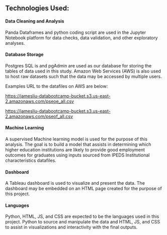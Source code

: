 ## Technologies Used: 

#### Data Cleaning and Analysis
Panda Dataframes and python coding script are used in the Jupyter Notebook platform for data checks, data validation, and other exploratory analyses. 

#### Database Storage
Postgres SQL is and pgAdmin are used as our database for storing the tables of data used in this study. Amazon Web Services (AWS) is also used to host raw datasets such that the data may be accessed by multiple users. 

Examples URL to the datafiles on AWS are below: 

https://jamesliu-databootcamp-bucket.s3.us-east-2.amazonaws.com/pseoe_all.csv 

https://jamesliu-databootcamp-bucket.s3.us-east-2.amazonaws.com/pseof_all.csv

#### Machine Learning
A supervised Machine learning model is used for the purpose of this analysis. The goal is to build a model that assists in determining which higher education institutions are likely to provide good employment outcomes for graduates using inputs sourced from IPEDS Institutional characteristics datafiles. 

#### Dashboard
A Tableau dashboard is used to visualize and present the data. The dashboard may be embedded on an HTML page created for the purpose of this project. 

#### Languages
Python, HTML, JS, and CSS are expected to be the languages used in this project. Python to source and manipulate the data and HTML, JS, and CSS to assist in visualizations and interactivity with the final outputs. 

